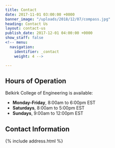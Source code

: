 ```yaml
---
title: Contact
date: 2017-11-01 03:00:00 +0000
banner_image: "/uploads/2018/12/07/compass.jpg"
heading: Contact Us
layout: contact-us
publish_date: 2017-12-01 04:00:00 +0000
show_staff: false
<!-- menu:
  navigation:
    identifier: _contact
    weight: 4 -->

---
```

## Hours of Operation
Belkirk College of Engineering is available:

- **Monday-Friday**, 8:00am to 6:00pm EST
- **Saturdays**, 8:00am to 5:00pm EST
- **Sundays**, 9:00am to 12:00pm EST

## Contact Information
{% include address.html %}